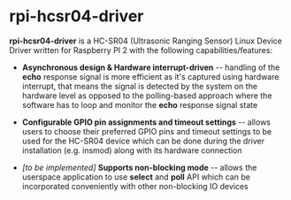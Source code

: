 # rpi-hcsr04-driver

**rpi-hcsr04-driver** is a HC-SR04 (Ultrasonic Ranging Sensor)  Linux Device Driver written for Raspberry PI 2  with the following capabilities/features:

- **Asynchronous design & Hardware interrupt-driven** -- handling of the **echo** response signal is more efficient as it's captured using hardware interrupt, that means the signal is detected by the system on the hardware level as opposed to the polling-based approach where the software has to loop and monitor the **echo** response signal state
 
- **Configurable GPIO pin assignments and timeout settings** -- allows users to choose their preferred GPIO pins and timeout settings to be used for the HC-SR04 device which can be done during the driver installation (e.g. insmod) along with its hardware connection

- _[to be implemented]_ **Supports non-blocking mode** -- allows the userspace application to use **select** and **poll** API which can be incorporated conveniently with other non-blocking IO devices

